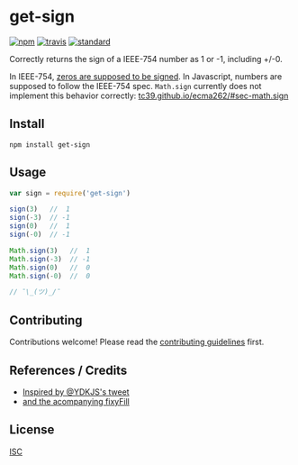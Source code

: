 # get-sign

[![npm][npm-image]][npm-url]
[![travis][travis-image]][travis-url]
[![standard][standard-image]][standard-url]

[npm-image]: https://img.shields.io/npm/v/get-sign.svg?style=flat-square
[npm-url]: https://www.npmjs.com/package/get-sign
[travis-image]: https://img.shields.io/travis/bcomnes/get-sign.svg?style=flat-square
[travis-url]: https://travis-ci.org/bcomnes/get-sign
[standard-image]: https://img.shields.io/badge/code%20style-standard-brightgreen.svg?style=flat-square
[standard-url]: http://npm.im/standard

Correctly returns the sign of a IEEE-754 number as 1 or -1, including +/-0.

In IEEE-754, [zeros are supposed to be signed](https://en.wikipedia.org/wiki/Signed_zero).  In Javascript, numbers are supposed to follow the IEEE-754 spec.  `Math.sign` currently does not implement this behavior correctly: [tc39.github.io/ecma262/#sec-math.sign](https://tc39.github.io/ecma262/#sec-math.sign)

## Install

```
npm install get-sign
```

## Usage

```js
var sign = require('get-sign')

sign(3)   //  1
sign(-3)  // -1
sign(0)   //  1
sign(-0)  // -1

Math.sign(3)   //  1
Math.sign(-3)  // -1
Math.sign(0)   //  0
Math.sign(-0)  //  0

// ¯\_(ツ)_/¯
```

## Contributing

Contributions welcome! Please read the [contributing guidelines](CONTRIBUTING.md) first.

## References / Credits

- [Inspired by @YDKJS's tweet](https://twitter.com/ydkjs/status/682225267276812288)
- [and the acompanying fixyFill](https://twitter.com/YDKJS/status/682226598683095040)

## License

[ISC](LICENSE)
